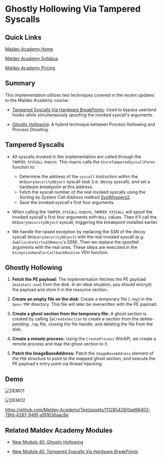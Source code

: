 # Ghostly Hollowing Via Tampered Syscalls

## Quick Links

[Maldev Academy Home](https://maldevacademy.com?ref=gh)
  
[Maldev Academy Syllabus](https://maldevacademy.com/syllabus?ref=gh)

[Maldev Academy Pricing](https://maldevacademy.com/pricing?ref=gh)

## Summary

This implementation utilizes two techniques covered in the recent updates to the Maldev Academy course:
  
  * [Tampered Syscalls Via Hardware BreakPoints](https://maldevacademy.com/new/modules/45?ref=gh): Used to bypass userland hooks while simultaneously spoofing the invoked syscall's arguments.
    
  * [Ghostly Hollowing](https://maldevacademy.com/new/modules/40?ref=gh): A hybrid technique between Process Hollowing and Process Ghosting.

## Tampered Syscalls

* All syscalls invoked in the implementation are called through the `TAMPER_SYSCALL` macro. This macro calls the `StoreTamperedSyscallParms` function to:
  * Determine the address of the `syscall` instruction within the `NtQuerySecurityObject` syscall stub (i.e. decoy syscall), and set a hardware breakpoint at this address.
  * Fetch the syscall number of the real invoked syscalls using the *Sorting by System Call Address* method [SysWhispers2](https://github.com/jthuraisamy/SysWhispers2).
  * Save the invoked syscall's first four arguments.
    
* When calling the `TAMPER_SYSCALL` macro, `TAMPER_SYSCALL` will spoof the invoked syscall's first four arguments with `NULL` values. Then it'll call the `NtQuerySecurityObject` syscall, triggering the breakpoint installed earlier.

* We handle the raised exception by replacing the SSN of the decoy syscall (`NtQuerySecurityObject`) with the real invoked syscall (e.g. `ZwAllocateVirtualMemory`'s SSN). Then we replace the spoofed arguments with the real ones. These steps are executed in the `ExceptionHandlerCallbackRoutine` VEH function.


## Ghostly Hollowing

1. **Fetch the PE payload:** The implementation fetches the PE payload (`mimikatz.exe`) from the disk. In an ideal situation, you should encrypt the payload and store it in the resource section.
  
2. **Create an empty file on the disk:** Create a temporary file (`.tmp`) in the `$env:TMP` directory. This file will later be overwritten with the PE payload.

3. **Create a ghost section from the temporary file:** A ghost section is created by calling `ZwCreateSection` to create a section from the delete-pending `.tmp` file, closing the file handle, and deleting the file from the disk.

4. **Create a remote process:** Using the `CreateProcess` WinAPI, we create a remote process and map the ghost section to it.

5. **Patch the ImageBaseAddress:** Patch the `ImageBaseAddress` element of the `PEB` structure to point to the mapped ghost section, and execute the PE payload's entry point via thread hijacking.

## Demo

![DEMO1](https://github.com/Maldev-Academy/Test/assets/111295429/ff4f43f0-eed8-4ae9-ac89-2aa88bd1c4b8)

![DEMO2](https://github.com/Maldev-Academy/Test/assets/111295429/224042ea-99d0-4f6c-be1c-192eb4958e4d)


https://github.com/Maldev-Academy/Test/assets/111295429/0ad68403-79fd-4287-949f-a191636aac8e

## Related Maldev Academy Modules

* [New Module 40: Ghostly Hollowing](https://maldevacademy.com/new/modules/40?ref=gh)

* [New Module 45: Tampered Syscalls Via Hardware BreakPoints](https://maldevacademy.com/new/modules/45?ref=gh)

